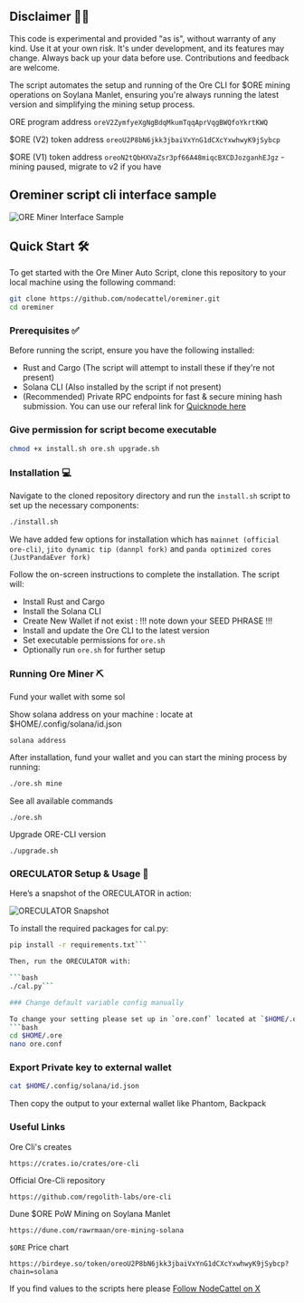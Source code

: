 ## Disclaimer 👷‍♂️

This code is experimental and provided "as is", without warranty of any kind. Use it at your own risk. It's under development, and its features may change. Always back up your data before use. Contributions and feedback are welcome.

The script automates the setup and running of the Ore CLI for $ORE mining operations on Soylana Manlet, ensuring you're always running the latest version and simplifying the mining setup process.

ORE program address `oreV2ZymfyeXgNgBdqMkumTqqAprVqgBWQfoYkrtKWQ`

$ORE (V2) token address `oreoU2P8bN6jkk3jbaiVxYnG1dCXcYxwhwyK9jSybcp`

$ORE (V1) token address `oreoN2tQbHXVaZsr3pf66A48miqcBXCDJozganhEJgz` - mining paused, migrate to v2 if you have

## Oreminer script cli interface sample 

![ORE Miner Interface Sample](https://github.com/nodecattel/oreminer/blob/51a8793be37bc72f683ffd24bf8ec9e8ba79f510/oreminer-interface-sample.png)

## Quick Start 🛠️

To get started with the Ore Miner Auto Script, clone this repository to your local machine using the following command:

```bash
git clone https://github.com/nodecattel/oreminer.git
cd oreminer
```

### Prerequisites ✅

Before running the script, ensure you have the following installed:

- Rust and Cargo (The script will attempt to install these if they're not present)
- Solana CLI (Also installed by the script if not present)
- (Recommended) Private RPC endpoints for fast & secure mining hash submission. You can use our referal link for [Quicknode here](https://www.quicknode.com/?via=nodecattel)
### Give permission for script become executable

```bash
chmod +x install.sh ore.sh upgrade.sh
```
### Installation 💻

Navigate to the cloned repository directory and run the `install.sh` script to set up the necessary components:

```bash
./install.sh
```
We have added few options for installation which has `mainnet (official ore-cli)`, `jito dynamic tip (dannpl fork)` and `panda optimized cores (JustPandaEver fork)`

Follow the on-screen instructions to complete the installation. The script will:

- Install Rust and Cargo
- Install the Solana CLI
- Create New Wallet if not exist : !!! note down your SEED PHRASE !!!
- Install and update the Ore CLI to the latest version
- Set executable permissions for `ore.sh`
- Optionally run `ore.sh` for further setup

### Running Ore Miner ⛏️

Fund your wallet with some sol

Show solana address on your machine : locate at $HOME/.config/solana/id.json
```
solana address
```

After installation, fund your wallet and you can start the mining process by running:

```bash
./ore.sh mine
```

See all available commands

```
./ore.sh
```

Upgrade ORE-CLI version
```
./upgrade.sh
```

### ORECULATOR Setup & Usage 🧮
Here’s a snapshot of the ORECULATOR in action:

![ORECULATOR Snapshot](https://github.com/nodecattel/oreminer/blob/4773cbad9900e0a60fa7299cda5483df7012ce66/oreculator-sample.png)

To install the required packages for cal.py:

```bash
pip install -r requirements.txt```

Then, run the ORECULATOR with:

```bash
./cal.py```

### Change default variable config manually

To change your setting please set up in `ore.conf` located at `$HOME/.ore`
```bash
cd $HOME/.ore
nano ore.conf
```
### Export Private key to external wallet
```bash
cat $HOME/.config/solana/id.json
```
Then copy the output to your external wallet like Phantom, Backpack

### Useful Links

Ore Cli's creates

```
https://crates.io/crates/ore-cli
```

Official Ore-Cli repository

```
https://github.com/regolith-labs/ore-cli
```
Dune $ORE PoW Mining on Soylana Manlet

```
https://dune.com/rawrmaan/ore-mining-solana
```

`$ORE` Price chart

```
https://birdeye.so/token/oreoU2P8bN6jkk3jbaiVxYnG1dCXcYxwhwyK9jSybcp?chain=solana
```


If you find values to the scripts here please [Follow NodeCattel on X](https://twitter.com/nodecattel)
